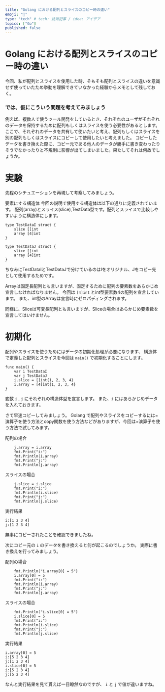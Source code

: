 ```yaml
---
title: "Golang における配列とスライスのコピー時の違い"
emoji: "🎁"
type: "tech" # tech: 技術記事 / idea: アイデア
topics: ["Go"]
published: false
---
```


# Golang における配列とスライスのコピー時の違い

今回、私が配列とスライスを使用した時、そもそも配列とスライスの違いを意識せず使っていたため挙動を理解できていなかった経験からメモとして残しておく。

### では、仮にこういう問題を考えてみましょう

例えば、複数人で使うツール開発をしているとき、それぞれのユーザがそれぞれのデータを保持するために配列もしくはスライスを使う必要性があるとします。
ここで、それぞれのデータを共有して使いたいと考え、配列もしくはスライスを別の配列もしくはスライスにコピーして使用したいと考えました。
コピーしたデータを書き換えた際に、コピー元である他人のデータが勝手に書き変わったりそうでなかったりと不規則に影響が出てしまいました。果たしてそれは何故でしょうか。

# 実験

先程のシチュエーションを再現して考察してみましょう。

要素にする構造体
今回の説明で使用する構造体は以下の通りに定義されています。 配列(array)とスライス(slice),TestData型です。配列とスライスで比較しやすいように構造体にします。

```Go:struct
type TestDataI struct {
	slice []int
	array [4]int
}

type TestDataJ struct {
	slice []int
	array [4]int
}
```

ちなみにTestDataIとTestDataJで分けているのはIをオリジナル、Jをコピー先として使用するためです。

Arrayは固定長配列とも言いますが、固定するために配列の要素数をあらかじめ宣言しなければなりません。
今回は `[4]int` とint型要素数4の配列を宣言しています。
また、int型のArrayは宣言時にゼロパディングされます。

同様に、Sliceは可変長配列とも言いますが、Sliceの場合はあらかじめ要素数を宣言してはいけません。

# 初期化

配列やスライスを使うためにはデータの初期化処理が必要になります、
構造体で定義した配列とスライスを今回は `main()` で初期化することにします。

```Go:main()
func main() {
	var i TestDataI
	var j TestDataJ
	i.slice = []int{1, 2, 3, 4}
	i.array = [4]int{1, 2, 3, 4}
}
```

変数 `i` , `j` にそれぞれの構造体型を宣言します。
また、`i` にはあらかじめデータを入れておきます。

さて早速コピーしてみましょう。
Golang で配列やスライスをコピーするには=演算子を使う方法とcopy関数を使う方法などがありますが、今回は=演算子を使う方法で試してみます。

配列の場合

```Go:copy
	j.array = i.array
	fmt.Print("i:")
	fmt.Println(i.array)
	fmt.Print("j:")
	fmt.Println(j.array)
```

スライスの場合

```Go:copy
	j.slice = i.slice
	fmt.Print("i:")
	fmt.Println(i.slice)
	fmt.Print("j:")
	fmt.Println(j.slice)
```

実行結果

```
i:[1 2 3 4]
j:[1 2 3 4]
```
無事にコピーされたことを確認できましたね。

次にコピー元の `i` のデータを書き換えると何が起こるのでしょうか。
実際に書き換えを行ってみましょう。

配列の場合

```Go:rewrite
    fmt.Println("i.array[0] = 5")
	i.array[0] = 5
	fmt.Print("i:")
	fmt.Println(i.array)
    fmt.Print("j:")
	fmt.Println(j.array)
```

スライスの場合

```Go:rewrite
    fmt.Println("i.slice[0] = 5")
	i.slice[0] = 5
	fmt.Print("i:")
	fmt.Println(i.slice)
    fmt.Print("j:")
	fmt.Println(j.slice)
```

実行結果

```
i.array[0] = 5
i:[5 2 3 4]
j:[1 2 3 4]
i.slice[0] = 5
i:[5 2 3 4]
j:[5 2 3 4]
```
なんと実行結果を見て貰えば一目瞭然なのですが、 `i` と `j` で値が違いますね。


